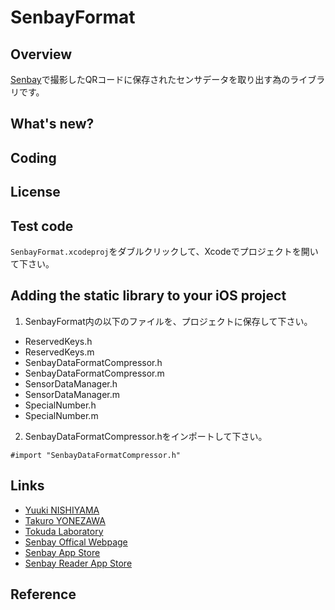 # SenbayFormat

## Overview
[Senbay](http://www.senbay.info "Senbay___")で撮影したQRコードに保存されたセンサデータを取り出す為のライブラリです。


## What's new?


## Coding


## License


## Test code
`SenbayFormat.xcodeproj`をダブルクリックして、Xcodeでプロジェクトを開いて下さい。




## Adding the static library to your iOS project
1. SenbayFormat内の以下のファイルを、プロジェクトに保存して下さい。

* ReservedKeys.h
* ReservedKeys.m
* SenbayDataFormatCompressor.h
* SenbayDataFormatCompressor.m
* SensorDataManager.h
* SensorDataManager.m
* SpecialNumber.h
* SpecialNumber.m

2. SenbayDataFormatCompressor.hをインポートして下さい。

`#import "SenbayDataFormatCompressor.h"` 


## Links
* [Yuuki NISHIYAMA](http://www.ht.sfc.keio.ac.jp/~tetujin "Yuuki NISHIYAMA")
* [Takuro YONEZAWA](http://www.ht.sfc.keio.ac.jp/~takuro "Takuro YONEZAWA")
* [Tokuda Laboratory](http://www.ht.sfc.keio.ac.jp "Tokuda Laboratory")
* [Senbay Offical Webpage](http://www.senbay.info "Senbay")
* [Senbay App Store](http://www "App Store")
* [Senbay Reader App Store](http://www "App Store")


## Reference
